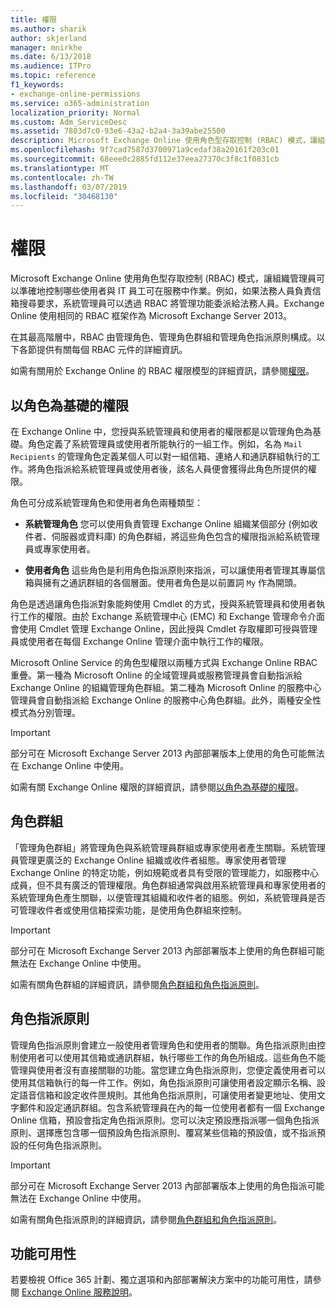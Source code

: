 ```yaml
---
title: 權限
ms.author: sharik
author: skjerland
manager: mnirkhe
ms.date: 6/13/2018
ms.audience: ITPro
ms.topic: reference
f1_keywords:
- exchange-online-permissions
ms.service: o365-administration
localization_priority: Normal
ms.custom: Adm_ServiceDesc
ms.assetid: 7803d7c0-93e6-43a2-b2a4-3a39abe25500
description: Microsoft Exchange Online 使用角色型存取控制 (RBAC) 模式，讓組織管理員可以準確地控制哪些使用者與 IT 員工可在服務中作業。例如，如果法務人員負責信箱搜尋要求，系統管理員可以透過 RBAC 將管理功能委派給法務人員。Exchange Online 使用相同的 RBAC 框架作為 Microsoft Exchange Server 2013。
ms.openlocfilehash: 9f7cad7587d3700971a9cedaf38a20161f203c01
ms.sourcegitcommit: 68eee0c2885fd112e37eea27370c3f8c1f0831cb
ms.translationtype: MT
ms.contentlocale: zh-TW
ms.lasthandoff: 03/07/2019
ms.locfileid: "30468130"
---
```

# <a name="permissions"></a>權限

Microsoft Exchange Online 使用角色型存取控制 (RBAC) 模式，讓組織管理員可以準確地控制哪些使用者與 IT 員工可在服務中作業。例如，如果法務人員負責信箱搜尋要求，系統管理員可以透過 RBAC 將管理功能委派給法務人員。Exchange Online 使用相同的 RBAC 框架作為 Microsoft Exchange Server 2013。 
  
在其最高階層中，RBAC 由管理角色、管理角色群組和管理角色指派原則構成。以下各節提供有關每個 RBAC 元件的詳細資訊。
  
如需有關用於 Exchange Online 的 RBAC 權限模型的詳細資訊，請參閱[權限](https://go.microsoft.com/fwlink/p/?LinkId=271935)。
  
## <a name="role-based-permissions"></a>以角色為基礎的權限

在 Exchange Online 中，您授與系統管理員和使用者的權限都是以管理角色為基礎。角色定義了系統管理員或使用者所能執行的一組工作。例如，名為  `Mail Recipients` 的管理角色定義某個人可以對一組信箱、連絡人和通訊群組執行的工作。將角色指派給系統管理員或使用者後，該名人員便會獲得此角色所提供的權限。 
  
角色可分成系統管理角色和使用者角色兩種類型：
  
- **系統管理角色** 您可以使用負責管理 Exchange Online 組織某個部分 (例如收件者、伺服器或資料庫) 的角色群組，將這些角色包含的權限指派給系統管理員或專家使用者。 
    
- **使用者角色** 這些角色是利用角色指派原則來指派，可以讓使用者管理其專屬信箱與擁有之通訊群組的各個層面。使用者角色是以前置詞  `My` 作為開頭。
    
角色是透過讓角色指派對象能夠使用 Cmdlet 的方式，授與系統管理員和使用者執行工作的權限。由於 Exchange 系統管理中心 (EMC) 和 Exchange 管理命令介面會使用 Cmdlet 管理 Exchange Online，因此授與 Cmdlet 存取權即可授與管理員或使用者在每個 Exchange Online 管理介面中執行工作的權限。
  
Microsoft Online Service 的角色型權限以兩種方式與 Exchange Online RBAC 重疊。第一種為 Microsoft Online 的全域管理員或服務管理員會自動指派給 Exchange Online 的組織管理角色群組。第二種為 Microsoft Online 的服務中心管理員會自動指派給 Exchange Online 的服務中心角色群組。此外，兩種安全性模式為分別管理。
  
> [!IMPORTANT]
> 部分可在 Microsoft Exchange Server 2013 內部部署版本上使用的角色可能無法在 Exchange Online 中使用。 
  
如需有關 Exchange Online 權限的詳細資訊，請參閱[以角色為基礎的權限](https://go.microsoft.com/fwlink/p/?LinkId=271936)。
  
## <a name="role-groups"></a>角色群組

「管理角色群組」將管理角色與系統管理員群組或專家使用者產生關聯。系統管理員管理更廣泛的 Exchange Online 組織或收件者組態。專家使用者管理 Exchange Online 的特定功能，例如規範或者具有受限的管理能力，如服務中心成員，但不具有廣泛的管理權限。角色群組通常與啟用系統管理員和專家使用者的系統管理角色產生關聯，以便管理其組織和收件者的組態。例如，系統管理員是否可管理收件者或使用信箱探索功能，是使用角色群組來控制。 
  
> [!IMPORTANT]
> 部分可在 Microsoft Exchange Server 2013 內部部署版本上使用的角色群組可能無法在 Exchange Online 中使用。 
  
如需有關角色群組的詳細資訊，請參閱[角色群組和角色指派原則](https://go.microsoft.com/fwlink/p/?LinkId=271937)。
  
## <a name="role-assignment-policies"></a>角色指派原則

管理角色指派原則會建立一般使用者管理角色和使用者的關聯。角色指派原則由控制使用者可以使用其信箱或通訊群組，執行哪些工作的角色所組成。這些角色不能管理與使用者沒有直接關聯的功能。當您建立角色指派原則，您便定義使用者可以使用其信箱執行的每一件工作。例如，角色指派原則可讓使用者設定顯示名稱、設定語音信箱和設定收件匣規則。其他角色指派原則，可讓使用者變更地址、使用文字郵件和設定通訊群組。包含系統管理員在內的每一位使用者都有一個 Exchange Online 信箱，預設會指定角色指派原則。您可以決定預設應指派哪一個角色指派原則、選擇應包含哪一個預設角色指派原則、覆寫某些信箱的預設值，或不指派預設的任何角色指派原則。
  
> [!IMPORTANT]
> 部分可在 Microsoft Exchange Server 2013 內部部署版本上使用的角色指派可能無法在 Exchange Online 中使用。 
  
如需有關角色指派原則的詳細資訊，請參閱[角色群組和角色指派原則](https://go.microsoft.com/fwlink/p/?LinkId=271937)。
  
## <a name="feature-availability"></a>功能可用性

若要檢視 Office 365 計劃、獨立選項和內部部署解決方案中的功能可用性，請參閱 [Exchange Online 服務說明](exchange-online-service-description.md)。
  

